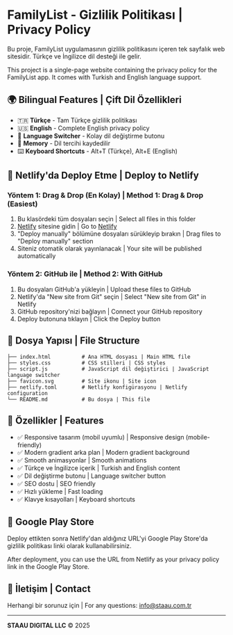 # FamilyList - Gizlilik Politikası | Privacy Policy

Bu proje, FamilyList uygulamasının gizlilik politikasını içeren tek sayfalık web sitesidir. Türkçe ve İngilizce dil desteği ile gelir.

This project is a single-page website containing the privacy policy for the FamilyList app. It comes with Turkish and English language support.

## 🌍 Bilingual Features | Çift Dil Özellikleri

- 🇹🇷 **Türkçe** - Tam Türkçe gizlilik politikası
- 🇺🇸 **English** - Complete English privacy policy
- 🔄 **Language Switcher** - Kolay dil değiştirme butonu
- 💾 **Memory** - Dil tercihi kaydedilir
- ⌨️ **Keyboard Shortcuts** - Alt+T (Türkçe), Alt+E (English)

## 🚀 Netlify'da Deploy Etme | Deploy to Netlify

### Yöntem 1: Drag & Drop (En Kolay) | Method 1: Drag & Drop (Easiest)
1. Bu klasördeki tüm dosyaları seçin | Select all files in this folder
2. [Netlify](https://netlify.com) sitesine gidin | Go to [Netlify](https://netlify.com)
3. "Deploy manually" bölümüne dosyaları sürükleyip bırakın | Drag files to "Deploy manually" section
4. Siteniz otomatik olarak yayınlanacak | Your site will be published automatically

### Yöntem 2: GitHub ile | Method 2: With GitHub
1. Bu dosyaları GitHub'a yükleyin | Upload these files to GitHub
2. Netlify'da "New site from Git" seçin | Select "New site from Git" in Netlify
3. GitHub repository'nizi bağlayın | Connect your GitHub repository
4. Deploy butonuna tıklayın | Click the Deploy button

## 📁 Dosya Yapısı | File Structure
```
├── index.html          # Ana HTML dosyası | Main HTML file
├── styles.css          # CSS stilleri | CSS styles
├── script.js           # JavaScript dil değiştirici | JavaScript language switcher
├── favicon.svg         # Site ikonu | Site icon
├── netlify.toml        # Netlify konfigürasyonu | Netlify configuration
└── README.md           # Bu dosya | This file
```

## 🎨 Özellikler | Features
- ✅ Responsive tasarım (mobil uyumlu) | Responsive design (mobile-friendly)
- ✅ Modern gradient arka plan | Modern gradient background
- ✅ Smooth animasyonlar | Smooth animations
- ✅ Türkçe ve İngilizce içerik | Turkish and English content
- ✅ Dil değiştirme butonu | Language switcher button
- ✅ SEO dostu | SEO friendly
- ✅ Hızlı yükleme | Fast loading
- ✅ Klavye kısayolları | Keyboard shortcuts

## 🔗 Google Play Store
Deploy ettikten sonra Netlify'dan aldığınız URL'yi Google Play Store'da gizlilik politikası linki olarak kullanabilirsiniz.

After deployment, you can use the URL from Netlify as your privacy policy link in the Google Play Store.

## 📧 İletişim | Contact
Herhangi bir sorunuz için | For any questions: info@staau.com.tr

---
**STAAU DIGITAL LLC** © 2025 